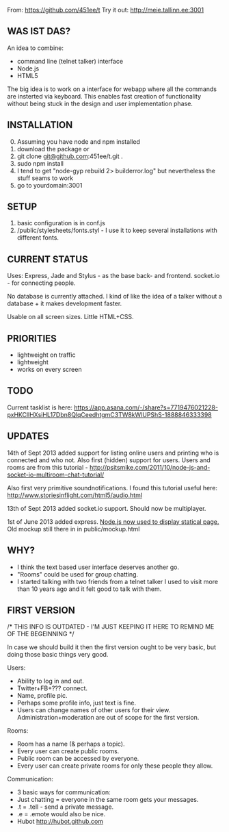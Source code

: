 From: https://github.com/451ee/t
Try it out: http://meie.tallinn.ee:3001


WAS IST DAS?
-------------

An idea to combine:
+ command line (telnet talker) interface
+ Node.js
+ HTML5

The big idea is to work on a interface for webapp where all the commands are insterted via keyboard.
This enables fast creation of functionality without being stuck in the design and user implementation phase.

INSTALLATION
-------------

0. Assuming you have node and npm installed
1. download the package 
or
2. git clone git@github.com:451ee/t.git .
3. sudo npm install
4. I tend to get "node-gyp rebuild 2> builderror.log" but nevertheless the stuff seams to work
5. go to yourdomain:3001

SETUP
-------------

1. basic configuration is in conf.js
2. /public/stylesheets/fonts.styl - I use it to keep several installations with different fonts.

CURRENT STATUS
-------------

Uses:
Express, Jade and Stylus - as the base back- and frontend.
socket.io - for connecting people.

No database is currently attached.
I kind of like the idea of a talker without a database + it makes development faster.

Usable on all screen sizes.
Little HTML+CSS.


PRIORITIES
--------

* lightweight on traffic
* lightweight
* works on every screen

TODO
--------

Current tasklist is here:
https://app.asana.com/-/share?s=7719476021228-pxHKCllHXsiHL17Dbn8QlqCeedhtgmC3TW8kWlUPShS-1888846333398


UPDATES
--------

14th of Sept 2013 
added support for listing online users and printing who is connected and who not. Also first (hidden) support for users.
Users and rooms are from this tutorial - http://psitsmike.com/2011/10/node-js-and-socket-io-multiroom-chat-tutorial/

Also first very primitive soundnotifications. I found this tutorial useful here:
http://www.storiesinflight.com/html5/audio.html

13th of Sept 2013 
added socket.io support. Should now be multiplayer.

1st of June 2013 
added express. 
<a href="http://jsx.ms/wp-content/uploads/2013/01/its-something.jpg">Node.js now used to display statical page.</a>
Old mockup still there in in public/mockup.html


WHY? 
----
+ I think the text based user interface deserves another go.
+ "Rooms" could be used for group chatting.
+ I started talking with two friends from a telnet talker I used to visit more than 10 years ago and it felt good to talk with them.


FIRST VERSION
-------------
/*
THIS INFO IS OUTDATED - I'M JUST KEEPING IT HERE TO REMIND ME OF THE BEGEINNING
*/

In case we should build it then the first version ought to be very basic, 
but doing those basic things very good.

Users:
+ Ability to log in and out. 
+ Twitter+FB+??? connect.
+ Name, profile pic. 
+ Perhaps some profile info, just text is fine.
+ Users can change names of other users for their view.
Administration+moderation are out of scope for the first version.

Rooms:
+ Room has a name (& perhaps a topic).
+ Every user can create public rooms.
+ Public room can be accessed by everyone. 
+ Every user can create private rooms for only these people they allow.

Communication: 
+ 3 basic ways for communication:
+ Just chatting = everyone in the same room gets your messages.
+ .t = .tell <user> <message> - send a private message.
+ .e = .emote would also be nice.
+ Hubot http://hubot.github.com

